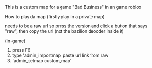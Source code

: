 This is a custom map for a game "Bad Business" in an game roblox

How to play da map (firstly play in a private map)

needs to be a raw url so press the version and click a button that says "raw", then copy the url (not the bazilion deocder inside it)

(in-game)
1. press F6
2. type 'admin_importmap' paste url link from raw
3. 'admin_setmap custom_map'

